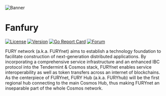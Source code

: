 ![Banner](https://raw.githubusercontent.com/fanfury-sports/fanfury/furyhub-1/docs/pics/Black%20Modern%20Bold%20Basketball%20Sport%20Magazine%20Cover.png)

# Fanfury

[![License](https://img.shields.io/github/license/furynet/furyhub.svg)](https://github.com/furynet/furyhub/blob/master/LICENSE)
[![Version](https://img.shields.io/github/tag/furynet/furyhub.svg)](https://github.com/furynet/furyhub/releases)
[![Go Report Card](https://goreportcard.com/badge/github.com/furynet/furyhub)](https://goreportcard.com/report/github.com/furynet/furyhub)
[![Forum](https://img.shields.io/discourse/https/forum.furynet.org/topics.svg)](https://forum.furynet.org/)

FURY network (a.k.a. FURYnet) aims to establish a technology foundation to facilitate construction of next-generation distributed applications. By incorporating a comprehensive service infrastructure and an enhanced IBC protocol into the Tendermint & Cosmos stack, FURYnet enables service interoperability as well as token transfers across an internet of blockchains.
As the centerpiece of FURYnet, FURY Hub (a.k.a. FURYhub) will be the first regional hub connecting to the main Cosmos Hub, thus making FURYnet an inseparable part of the whole Cosmos network.
